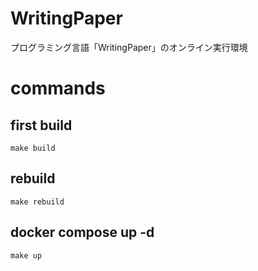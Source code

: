 # WritingPaper
プログラミング言語「WritingPaper」のオンライン実行環境


# commands
## first build
`make build`

## rebuild
`make rebuild`

## docker compose up -d
`make up`
